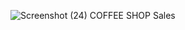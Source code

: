 ![Screenshot (24)](https://github.com/rupalikansal/coffee-shop-sales-powerbi/assets/150238041/dbd37712-b97d-40b3-8e69-7a00d64aec15)
COFFEE SHOP Sales 
